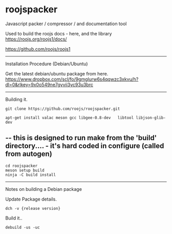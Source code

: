 # roojspacker
Javascript packer / compressor / and documentation tool

Used to build the roojs docs - here, and the library
https://roojs.org/roojs1/docs/

https://github.com/roojs/roojs1

---
Installation Procedure (Debian/Ubuntu)

Get the latest debian/ubuntu package from here.
https://www.dropbox.com/scl/fo/9gmglurw6s4qqwzc3xkvu/h?dl=0&rlkey=9x0o549ne7gyvii3yc93u3brc

---

Building it.
    
    git clone https://github.com/roojs/roojspacker.git

    apt-get install valac meson gcc libgee-0.8-dev   libtool libjson-glib-dev


## -- this is designed to run make from the 'build' directory.... - it's hard coded in configure (called from autogen)

    cd roojspacker
    meson setup build
    ninja -C build install
 

---

Notes on building a Debian package

Update Package details.
    
    dch -v {release version}

Build it..

    debuild -us -uc

    


